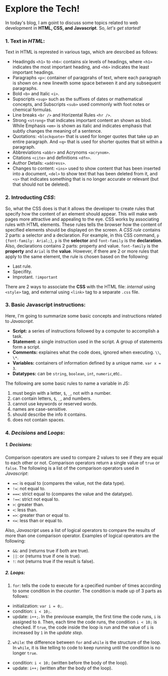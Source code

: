 # Explore the Tech!

In today's blog, I am goint to discuss some topics related to web development in **HTML, CSS, and Javascript**. So, _let's get started!_

### 1. Text in _HTML_:
Text in HTML is represted in various tags, which are desrcibed as follows:
* Headingds `<h1>` to `<h6>`: contains _six_ levels of headings, where `<h1>` indicates the most important heading, and `<h6>` indicates the least important headings.
* Paragraphs `<p>`: container of paragprahs of text, where each paragraph is shown on a new linewith some space between it and any subsequent paragraphs.
* Bold `<b>` and Italic `<i>`.
* Supscripts `<sup>` such as the suffixes of dates or mathematical concepts, and Subscripts `<sub>` used commonly with foot notes or chemical formulas.
* Line breaks `<br />` and Horizental Rules `<hr />`.
* Strong `<strong>` that indicates important content an shown as blod. While Emphasis `<em>` is shown as italic and indicates emphasis that subtly changes the meaning of a sentence.
* Quotations: `<blockquote>` that is used for longer quotes that take up an entire paragraph. And `<q>` that is used for shorter quotes that sit within a paragraph. 
* Abbreviations `<abbr>` and Acrynoms `<acrynom>`.
* Citations `<cite>` and definitions `<dfn>`.
* Author Details: `<address>`.
* Changes to content: `<ins>` used to show content that has been inserted into a document, `<del>` to show text that has been deleted from it, and `<s>` that indicates something that is no longer accurate or relevant (but that should not be deleted).


### 2. Introducting _CSS_:
So, what the CSS does is that it allows the developer to create rules that specify how the content of an element should appear. This will make web pages more attractive and appealing to the eye.
CSS works by associating rules with HTML elements. These rules tells the browser how the content of specified elements should be displayed on the screen. A _CSS rule_
contains 2 parts: a selector and a declaration. For example, in this CSS command, `p {font-family: Arial;}`, `p` is the **selector** and `font-family` is the **declaration**. 
Also, declarations contains 2 parts: property and value. `font-family` is the **property** and `Arial` is the **value**.
However, if there are 2 or more rules that apply to the same element, the rule is chosen based on the following:
* Last rule.
* Specifity.
* Improtant. `!important`

There are 2 ways to associate the **CSS** with the HTML file: _internal_ using `<style>` tag, and external using `<link>` tag to a separate `.css` file.


### 3. Basic Javascript instructions:
Here, I'm going to summarize some basic concepts and instructions related to _Javascript_.
* **Script:** a series of instructions followed by a computer to accomplish a task.
* **Statement:** a single instruction used in the script. A group of statements form a script.
* **Comments:** explaines what the code does, ignored when executing. `\\`, `\*`.
* **Variables:** containers of information defined by a unique name. `var x = 3`.
* **Datatypes:** can be `string`, `boolean`, `int`, `numeric`,etc..

The following are some basic rules to name a variable in JS:
1. must begin with a letter, `$`, `_`, not with a number.
2. can contain letters, `$`, `_`, and numbers.
3. cannot use keywords or reserved words.
4. names are case-sensitive.
5. should describe the info it contains.
6. does not contain spaces.


### 4. _Decisions_ and _Loops_:
##### 1. Decisions:
Comparison operators are used to compare 2 values to see if they are equal to each other or not. Comparison operators return a single value of `true` or `false`. The following is a list of the comparison operators used in _Javascript_:
* `==`: is equal to (compares the value, not the data type).
* `!=`: not equal to.
* `===`: strict equal to (compares the value and the datatype).
* `!==`: strict not equal to.
* `>`: greater than.
* `<`: less than.
* `=>`: greater than or equal to.
* `<=`: less than or equal to.

Also, _Javascript_ uses a list of logical operators to compare the results of more than one comparison operator. Examples of logical operators are the following:
* `&&`: and (returns true if both are true).
* `||`: or (returns true if one is true).
* `!`: not (returns true if the result is false).

##### 2. Loops:
  1. `for`: tells the code to execute for a cpecified number of times according to some condition in the _counter_. The condition is made up of 3 parts as follows:
  
   + initialization: `var i = 0;`.
   + condition: `i < 10;`.
   + update: `i++;`.
  In the previouse example, the first time the code runs, `i` is assigned to `0`. Then, each time the code runs, the condition `i < 10;` is checked. If `true`, the code inside the loop is run and the value of `i` is increased by `1` in the _update step_.
  
  2. `while`: the difference between `for` and `while` is the structure of the loop. In `while`, it is like telling to code to keep running until the condition is no longer `true`.
  
   + condition: `i < 10;` (written before the body of the loop).
   + update: `i++;` (written after the body of the loop).


